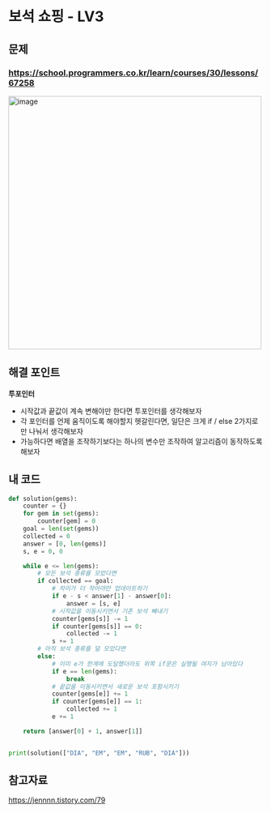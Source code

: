 # 보석 쇼핑 - LV3

## 문제 
### https://school.programmers.co.kr/learn/courses/30/lessons/67258
<img width="500" alt="image" src="https://user-images.githubusercontent.com/72330884/188878590-56c99b2b-b33e-438a-a114-be3f884ba260.png">

## 해결 포인트
**투포인터**
- 시작값과 끝값이 계속 변해야만 한다면 투포인터를 생각해보자
- 각 포인터를 언제 움직이도록 해야할지 헷갈린다면, 일단은 크게 if / else 2가지로만 나눠서 생각해보자
- 가능하다면 배열을 조작하기보다는 하나의 변수만 조작하여 알고리즘이 동작하도록 해보자

## 내 코드
```python
def solution(gems):
    counter = {}
    for gem in set(gems):
        counter[gem] = 0
    goal = len(set(gems))
    collected = 0
    answer = [0, len(gems)]
    s, e = 0, 0

    while e <= len(gems):
        # 모든 보석 종류를 모았다면
        if collected == goal:
            # 차이가 더 작아야만 업데이트하기
            if e - s < answer[1] - answer[0]:
                answer = [s, e]
            # 시작값을 이동시키면서 기존 보석 빼내기
            counter[gems[s]] -= 1
            if counter[gems[s]] == 0:
                collected -= 1
            s += 1
        # 아직 보석 종류를 덜 모았다면
        else:
            # 이미 e가 한계에 도달했더라도 위쪽 if문은 실행될 여지가 남아있다
            if e == len(gems):
                break
            # 끝값을 이동시키면서 새로운 보석 포함시키기
            counter[gems[e]] += 1
            if counter[gems[e]] == 1:
                collected += 1
            e += 1

    return [answer[0] + 1, answer[1]]


print(solution(["DIA", "EM", "EM", "RUB", "DIA"]))
```

## 참고자료   
https://jennnn.tistory.com/79


